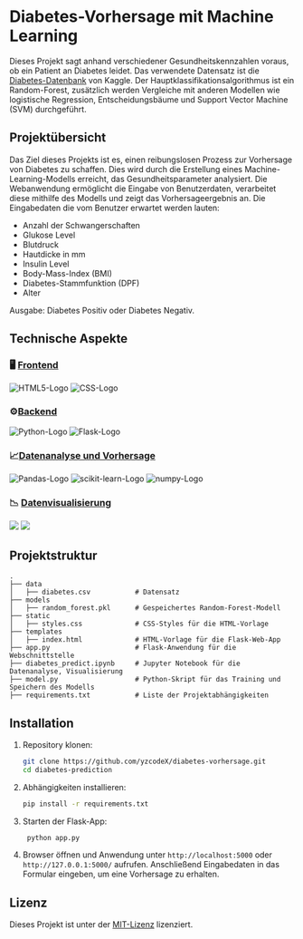 # Diabetes-Vorhersage mit Machine Learning
Dieses Projekt sagt anhand verschiedener Gesundheitskennzahlen voraus, ob ein Patient an Diabetes leidet. Das verwendete Datensatz ist die [Diabetes-Datenbank](https://www.kaggle.com/datasets/johndasilva/diabetes?select=diabetes.csv) von Kaggle. Der Hauptklassifikationsalgorithmus ist ein Random-Forest, zusätzlich werden Vergleiche mit anderen Modellen wie logistische Regression, Entscheidungsbäume und Support Vector Machine (SVM) durchgeführt.

## Projektübersicht
Das Ziel dieses Projekts ist es, einen reibungslosen Prozess zur Vorhersage von Diabetes zu schaffen. Dies wird durch die Erstellung eines Machine-Learning-Modells erreicht, das Gesundheitsparameter analysiert. Die Webanwendung ermöglicht die Eingabe von Benutzerdaten, verarbeitet diese mithilfe des Modells und zeigt das Vorhersageergebnis an. Die Eingabedaten die vom Benutzer erwartet werden lauten:
- Anzahl der Schwangerschaften
- Glukose Level
- Blutdruck
- Hautdicke in mm
- Insulin Level
- Body-Mass-Index (BMI)
- Diabetes-Stammfunktion (DPF)
- Alter

Ausgabe: Diabetes Positiv oder Diabetes Negativ.

## Technische Aspekte
### 🖥 <ins>Frontend</ins>
<div align="left">
  <img src="https://img.shields.io/badge/HTML5-E34F26.svg?style=for-the-badge&logo=HTML5&logoColor=white" alt="HTML5-Logo">
  <img src="https://img.shields.io/badge/CSS3-1572B6.svg?style=for-the-badge&logo=CSS3&logoColor=white" alt="CSS-Logo">
</div>

### ⚙️<ins>Backend</ins>
<div align="left">
  <img src="https://img.shields.io/badge/Python-3776AB.svg?style=for-the-badge&logo=Python&logoColor=white" alt="Python-Logo">
  <img src="https://img.shields.io/badge/Flask-000000.svg?style=for-the-badge&logo=Flask&logoColor=white" alt="Flask-Logo">
</div>

### 📈<ins>Datenanalyse und Vorhersage</ins>
<div align="left">
  <img src="https://img.shields.io/badge/pandas-150458.svg?style=for-the-badge&logo=pandas&logoColor=white" alt="Pandas-Logo">
  <img src="https://img.shields.io/badge/scikit--learn-F7931E.svg?style=for-the-badge&logo=scikit-learn&logoColor=white" alt="scikit-learn-Logo">
  <img src="https://img.shields.io/badge/Numpy-777BB4?style=for-the-badge&logo=numpy&logoColor=white" alt="numpy-Logo">
</div>

### 📉 <ins>Datenvisualisierung</ins>
<div align="left">
  <img src="https://img.shields.io/badge/Matplotlib-3776AB.svg?style=for-the-badge&logo=Python&logoColor=white">
  <img src="https://img.shields.io/badge/Seaborn-3776AB.svg?style=for-the-badge&logo=Python&logoColor=white">
</div>

## Projektstruktur
```
.
├── data
│   ├── diabetes.csv           # Datensatz
├── models
│   ├── random_forest.pkl      # Gespeichertes Random-Forest-Modell
├── static
│   ├── styles.css             # CSS-Styles für die HTML-Vorlage
├── templates
│   ├── index.html             # HTML-Vorlage für die Flask-Web-App
├── app.py                     # Flask-Anwendung für die Webschnittstelle
├── diabetes_predict.ipynb     # Jupyter Notebook für die Datenanalyse, Visualisierung 
├── model.py                   # Python-Skript für das Training und Speichern des Modells
├── requirements.txt           # Liste der Projektabhängigkeiten
```

## Installation
1. Repository klonen:
   ```bash
   git clone https://github.com/yzcodeX/diabetes-vorhersage.git
   cd diabetes-prediction
   ```
2. Abhängigkeiten installieren:
   ```bash
   pip install -r requirements.txt
   ```
3. Starten der Flask-App:
   ```bash
    python app.py
   ```
4. Browser öffnen und Anwendung unter `http://localhost:5000` oder `http://127.0.0.1:5000/` aufrufen. Anschließend Eingabedaten in das Formular eingeben, um eine Vorhersage zu erhalten.

## Lizenz
Dieses Projekt ist unter der  <a href="https://github.com/yzcodeX/diabetes-prediction/blob/main/LICENSE"> MIT-Lizenz</a> lizenziert.


